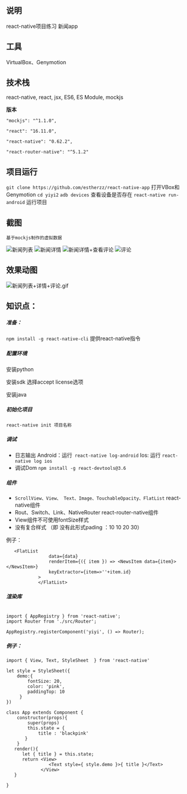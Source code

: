 ## 说明
react-native项目练习 新闻app
## 工具
VirtualBox、Genymotion

## 技术栈
react-native, react, jsx, ES6, ES Module, mockjs

**版本**

    "mockjs": "^1.1.0",
    
    "react": "16.11.0",
    
    "react-native": "0.62.2",
    
    "react-router-native": "^5.1.2"

## 项目运行
`git clone https://github.com/estherzz/react-native-app`
打开VBox和Genymotion
`cd yiyi2`
`adb devices` 查看设备是否存在
`react-native run-android`  运行项目

## 截图
`基于mockjs制作的虚拟数据`

![新闻列表](https://upload-images.jianshu.io/upload_images/20110534-c4d2a67b4e63e62b.png?imageMogr2/auto-orient/strip%7CimageView2/2/w/300)
![新闻详情](https://upload-images.jianshu.io/upload_images/20110534-fe6cc163533204bd.png?imageMogr2/auto-orient/strip%7CimageView2/2/w/300)
![新闻详情+查看评论](https://upload-images.jianshu.io/upload_images/20110534-650ca870ea4a35c8.png?imageMogr2/auto-orient/strip%7CimageView2/2/w/300)
![评论](https://upload-images.jianshu.io/upload_images/20110534-9acabd414d2459d4.png?imageMogr2/auto-orient/strip%7CimageView2/2/w/300)

## 效果动图
![新闻列表+详情+评论.gif](https://upload-images.jianshu.io/upload_images/20110534-bc5f0616dced7ca6.gif?imageMogr2/auto-orient/strip)

## 知识点：
##### 准备：
`npm install -g react-native-cli` 提供react-native指令
##### 配置环境

安装python

安装sdk  选择accept license选项

安装java

##### 初始化项目
`react-native init 项目名称`
##### 调试
- 日志输出
Android：运行` react-native log-android`
Ios: 运行 `react-native log ios`
- 调试Dom
`npm install -g react-devtools@3.6`
##### 组件
- `ScrollView、View、 Text、Image、TouchableOpacity、FlatList`  react-native组件
- Rout、Switch、Link、NativeRouter  react-router-native组件
- View组件不可使用fontSize样式
- 没有复合样式 （即 没有此形式pading ：10 10 20 30）

例子：
```
   <FlatList
                data={data}
                renderItem={({ item }) => <NewsItem data={item}></NewsItem>}
                keyExtractor={item=>''+item.id}
            >
            </FlatList>
 ```

##### 渲染库

```

import { AppRegistry } from 'react-native';
import Router from './src/Router';

AppRegistry.registerComponent('yiyi', () => Router);
```
##### 例子：
```
import { View, Text, StyleSheet  } from 'react-native'

let style = StyleSheet({
    demo:{
        fontSize: 20,
        color: 'pink',
        paddingTop: 10
     }
})

class App extends Component {
    constructor(props){
        super(props)
        this.state = {
            title : 'blackpink'
       }
    }
   render(){
      let { title } = this.state;
      return <View>
                <Text style={ style.demo }>{ title }</Text>
             </View>
   }

}

```
